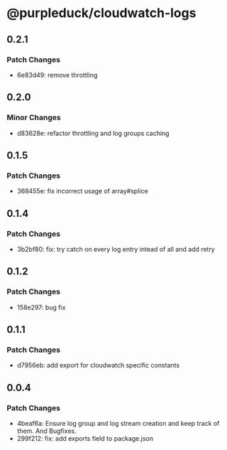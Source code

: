 # @purpleduck/cloudwatch-logs

## 0.2.1

### Patch Changes

- 6e83d49: remove throttling

## 0.2.0

### Minor Changes

- d83628e: refactor throttling and log groups caching

## 0.1.5

### Patch Changes

- 368455e: fix incorrect usage of array#splice

## 0.1.4

### Patch Changes

- 3b2bf80: fix: try catch on every log entry intead of all and add retry

## 0.1.2

### Patch Changes

- 158e297: bug fix

## 0.1.1

### Patch Changes

- d7956eb: add export for cloudwatch specific constants

## 0.0.4

### Patch Changes

- 4beaf6a: Ensure log group and log stream creation and keep track of them. And Bugfixes.
- 299f212: fix: add exports field to package.json
